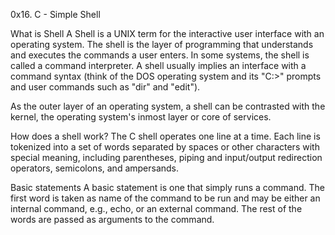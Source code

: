 0x16. C - Simple Shell

What is Shell
A Shell is a UNIX term for the interactive user interface with an operating system. The shell is the layer of programming that understands and executes the commands a user enters. In some systems, the shell is called a command interpreter. A shell usually implies an interface with a command syntax (think of the DOS operating system and its "C:>" prompts and user commands such as "dir" and "edit").

As the outer layer of an operating system, a shell can be contrasted with the kernel, the operating system's inmost layer or core of services.

How does a shell work?
The C shell operates one line at a time. Each line is tokenized into a set of words separated by spaces or other characters with special meaning, including parentheses, piping and input/output redirection operators, semicolons, and ampersands.

Basic statements
A basic statement is one that simply runs a command. The first word is taken as name of the command to be run and may be either an internal command, e.g., echo, or an external command. The rest of the words are passed as arguments to the command.
